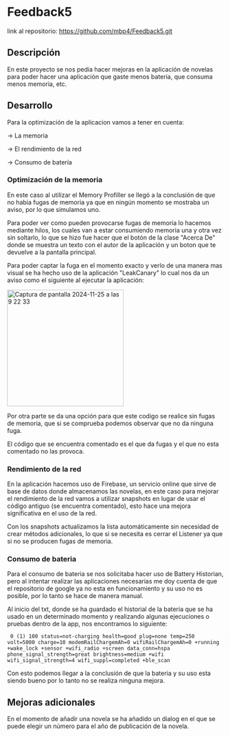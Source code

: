 # Feedback5

link al repositorio: https://github.com/mbp4/Feedback5.git

## Descripción 

En este proyecto se nos pedia hacer mejoras en la aplicación de novelas para poder hacer una aplicación que gaste menos bateria, que consuma menos memoria, etc.

## Desarrollo

Para la optimización de la aplicacion vamos a tener en cuenta: 

  -> La memoria

  -> El rendimiento de la red

  -> Consumo de batería

### Optimización de la memoria

En este caso al utilizar el Memory Profiller se llegó a la conclusión de que no habia fugas de memoria ya que en ningún momento se mostraba un aviso, por lo que simulamos uno.

Para poder ver como pueden provocarse fugas de memoria lo hacemos mediante hilos, los cuales van a estar consumiendo memoria una y otra vez sin soltarlo, lo que se hizo fue hacer que el botón de la clase "Acerca De" donde se muestra un texto con el autor de la aplicación y un boton que te devuelve a la pantalla principal. 

Para poder captar la fuga en el momento exacto y verlo de una manera mas visual se ha hecho uso de la aplicación "LeakCanary" lo cual nos da un aviso como el siguiente al ejecutar la aplicación: 

<img width="271" alt="Captura de pantalla 2024-11-25 a las 9 22 33" src="https://github.com/user-attachments/assets/10508337-ef5a-4653-9d60-76e0ecf1dbf2">

Por otra parte se da una opción para que este codigo se realice sin fugas de memoria, que si se comprueba podemos observar que no da ninguna fuga. 

El código que se encuentra comentado es el que da fugas y el que no esta comentado no las provoca.

### Rendimiento de la red

En la aplicación hacemos uso de Firebase, un servicio online que sirve de base de datos donde almacenamos las novelas, en este caso para mejorar el rendimiento de la red vamos a utilizar snapshots en lugar de usar el código antiguo (se encuentra comentado), esto hace una mejora significativa en el uso de la red. 

Con los snapshots actualizamos la lista automáticamente sin necesidad de crear métodos adicionales, lo que si se necesita es cerrar el Listener ya que si no se producen fugas de memoria.

### Consumo de bateria

Para el consumo de bateria se nos solicitaba hacer uso de Battery Historian, pero al intentar realizar las aplicaciones necesarias me doy cuenta de que el repositorio de google ya no esta en funcionamiento y su uso no es posible, por lo tanto se hace de manera manual. 

Al inicio del txt, donde se ha guardado el historial de la bateria que se ha usado en un determinado momento y realizando algunas ejecuciones o pruebas dentro de la app, nos encontramos lo siguiente: 

```
 0 (1) 100 status=not-charging health=good plug=none temp=250 volt=5000 charge=10 modemRailChargemAh=0 wifiRailChargemAh=0 +running +wake_lock +sensor +wifi_radio +screen data_conn=hspa phone_signal_strength=great brightness=medium +wifi wifi_signal_strength=4 wifi_suppl=completed +ble_scan

```

Con esto podemos llegar a la conclusión de que la bateria y su uso esta siendo bueno por lo tanto no se realiza ninguna mejora.

## Mejoras adicionales

En el momento de añadir una novela se ha añadido un dialog en el que se puede elegir un número para el año de publicación de la novela.
